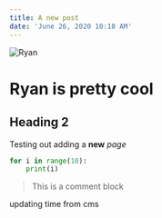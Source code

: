 ```yaml
---
title: A new post
date: 'June 26, 2020 10:18 AM'
---
```

![Ryan](/images/ryan.jpg "New hair cut!")

# Ryan is pretty cool

## Heading 2

Testing out adding a **new** _page_

```python
for i in range(10):
    print(i)
```

> This is a comment block

updating time from cms
